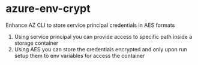 # azure-env-crypt
Enhance AZ CLI to store service principal credentials in AES formats
1. Using service principal you can provide access to specific path inside a storage container
2. Using AES you can store the credentials encrypted and only upon run setup them to env variables for access the container
